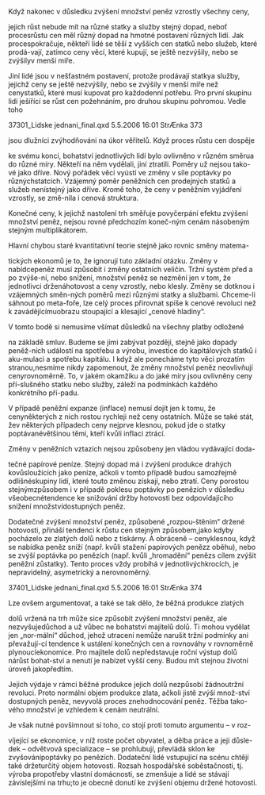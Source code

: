 
Když nakonec v důsledku zvýšení množství peněz vzrostly všechny ceny,

jejich růst nebude mít na různé statky a služby stejný dopad, neboť procesrůstu cen měl různý dopad na hmotné postavení různých lidí. Jak procespokračuje, někteří lidé se těší z vyšších cen statků nebo služeb, které prodá-vají, zatímco ceny věcí, které kupují, se ještě nezvýšily, nebo se zvýšilyv menší míře.

Jiní lidé jsou v nešťastném postavení, protože prodávají statkya služby, jejichž ceny se ještě nezvýšily, nebo se zvýšily v menší míře než cenystatků, které musí kupovat pro každodenní potřebu. Pro první skupinu lidí ješířící se růst cen požehnáním, pro druhou skupinu pohromou. Vedle toho

37301_Lidske jednani_final.qxd 5.5.2006 16:01 StrÆnka 373

jsou dlužníci zvýhodňováni na úkor věřitelů. Když proces růstu cen dospěje

ke svému konci, bohatství jednotlivých lidí bylo ovlivněno v různém směrua do různé míry. Někteří na něm vydělali, jiní ztratili. Poměry už nejsou tako-vé jako dříve. Nový pořádek věcí vyústí ve změny v síle poptávky po různýchstatcích. Vzájemný poměr peněžních cen prodejných statků a služeb nenístejný jako dříve. Kromě toho, že ceny v peněžním vyjádření vzrostly, se změ-nila i cenová struktura.

Konečné ceny, k jejichž nastolení trh směřuje povyčerpání efektu zvýšení množství peněz, nejsou rovné předchozím koneč-ným cenám násobeným stejným multiplikátorem.

Hlavní chybou staré kvantitativní teorie stejně jako rovnic směny matema-

tických ekonomů je to, že ignorují tuto základní otázku. Změny v nabídcepeněz musí způsobit i změny ostatních veličin. Tržní systém před a po zvýše-ní, nebo snížení, množství peněz se nezmění jen v tom, že jednotlivci drženáhotovost a ceny vzrostly, nebo klesly. Změny se dotknou i vzájemných směn-ných poměrů mezi různými statky a službami. Chceme-li sáhnout po meta-foře, lze celý proces přirovnat spíše k cenové revoluci než k zavádějícímuobrazu stoupající a klesající „cenové hladiny“.

V tomto bodě si nemusíme všímat důsledků na všechny platby odložené

na základě smluv. Budeme se jimi zabývat později, stejně jako dopady peněž-ních událostí na spotřebu a výrobu, investice do kapitálových statků i aku-mulaci a spotřebu kapitálu. I když ale ponecháme tyto věci prozatím stranou,nesmíme nikdy zapomenout, že změny množství peněz neovlivňují cenyrovnoměrně. To, v jakém okamžiku a do jaké míry jsou ovlivněny ceny pří-slušného statku nebo služby, záleží na podmínkách každého konkrétního pří-padu.

V případě peněžní expanze (inflace) nemusí dojít jen k tomu, že cenyněkterých z nich rostou rychleji než ceny ostatních. Může se také stát, žev některých případech ceny nejprve klesnou, pokud jde o statky poptávanévětšinou těmi, kteří kvůli inflaci ztrácí.

Změny v peněžních vztazích nejsou způsobeny jen vládou vydávající doda-

tečné papírové peníze. Stejný dopad má i zvýšení produkce drahých kovůsloužících jako peníze, ačkoli v tomto případě budou samozřejmě odlišnéskupiny lidí, které touto změnou získají, nebo ztratí. Ceny porostou stejnýmzpůsobem i v případě poklesu poptávky po penězích v důsledku všeobecnétendence ke snižování držby hotovosti bez odpovídajícího snížení množstvídostupných peněz.

Dodatečné zvýšení množství peněz, způsobené „rozpou-štěním“ držené hotovosti, přináší tendenci k růstu cen stejným způsobem,jako kdyby pocházelo ze zlatých dolů nebo z tiskárny. A obráceně – cenyklesnou, když se nabídka peněz sníží (např. kvůli stažení papírových penězz oběhu), nebo se zvýší poptávka po penězích (např. kvůli „hromadění“ penězs cílem zvýšit peněžní zůstatky). Tento proces vždy probíhá v jednotlivýchkrocích, je nepravidelný, asymetrický a nerovnoměrný.

37401_Lidske jednani_final.qxd 5.5.2006 16:01 StrÆnka 374

Lze ovšem argumentovat, a také se tak dělo, že běžná produkce zlatých

dolů vržená na trh může sice způsobit zvýšení množství peněz, ale nezvyšujedůchod a už vůbec ne bohatství majitelů dolů. Ti mohou vydělat jen „nor-mální“ důchod, jehož utracení nemůže narušit tržní podmínky ani převažují-cí tendence k ustálení konečných cen a rovnováhy v rovnoměrně plynoucíekonomice. Pro majitele dolů nepředstavuje roční výstup dolů nárůst bohat-ství a nenutí je nabízet vyšší ceny. Budou mít stejnou životní úroveň jakopředtím.

Jejich výdaje v rámci běžné produkce jejich dolů nezpůsobí žádnoutržní revoluci. Proto normální objem produkce zlata, ačkoli jistě zvýší množ-ství dostupných peněz, nevyvolá proces znehodnocování peněz. Těžba tako-vého množství je vzhledem k cenám neutrální.

Je však nutné povšimnout si toho, co stojí proti tomuto argumentu – v roz-

víjející se ekonomice, v níž roste počet obyvatel, a dělba práce a její důsle-dek – odvětvová specializace – se prohlubují, převládá sklon ke zvyšovánípoptávky po penězích. Dodateční lidé vstupující na scénu chtějí také držeturčitý objem hotovosti. Rozsah hospodářské soběstačnosti, tj. výroba propotřeby vlastní domácnosti, se zmenšuje a lidé se stávají závislejšími na trhu;to je obecně donutí ke zvýšení objemu držené hotovosti.
